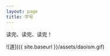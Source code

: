 ```yaml
---
layout: page
title: 字号
---
```


<p class="message">
读完、读完、读完！
</p>

![道]({{ site.baseurl }}/assets/daoism.gif)
